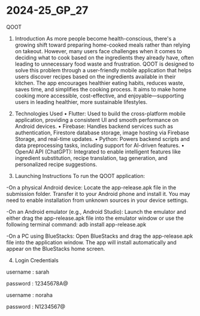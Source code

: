 # 2024-25_GP_27
QOOT
1. Introduction
As more people become health-conscious, there's a growing shift toward preparing home-cooked meals rather than relying on takeout. However, many users face challenges when it comes to deciding what to cook based on the ingredients they already have, often leading to unnecessary food waste and frustration.
QOOT is designed to solve this problem through a user-friendly mobile application that helps users discover recipes based on the ingredients available in their kitchen. The app encourages healthier eating habits, reduces waste, saves time, and simplifies the cooking process. It aims to make home cooking more accessible, cost-effective, and enjoyable—supporting users in leading healthier, more sustainable lifestyles.

2.	Technologies Used
•	Flutter: Used to build the cross-platform mobile application, providing a consistent UI and smooth performance on Android devices.
•	Firebase: Handles backend services such as authentication, Firestore database storage, image hosting via Firebase Storage, and real-time updates.
•	Python: Powers backend scripts and data preprocessing tasks, including support for AI-driven features.
•	OpenAI API (ChatGPT): Integrated to enable intelligent features like ingredient substitution, recipe translation, tag generation, and personalized recipe suggestions.


3. Launching Instructions
To run the QOOT application:

-On a physical Android device:
Locate the app-release.apk file in the submission folder. Transfer it to your Android phone and install it. You may need to enable installation from unknown sources in your device settings.

-On an Android emulator (e.g., Android Studio):
Launch the emulator and either drag the app-release.apk file into the emulator window or use the following terminal command: 
adb install app-release.apk

-On a PC using BlueStacks:
Open BlueStacks and drag the app-release.apk file into the application window. The app will install automatically and appear on the BlueStacks home screen.

4.	Login Credentials
   
username : sarah

password : 12345678A@

username : noraha

password : N1234567@

